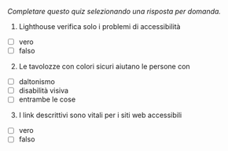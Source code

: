 *Completare questo quiz selezionando una risposta per domanda.*

1. Lighthouse verifica solo i problemi di accessibilità

- [ ] vero
- [ ] falso

2. Le tavolozze con colori sicuri aiutano le persone con

- [ ] daltonismo
- [ ] disabilità visiva
- [ ] entrambe le cose

3. I link descrittivi sono vitali per i siti web accessibili

- [ ] vero
- [ ] falso